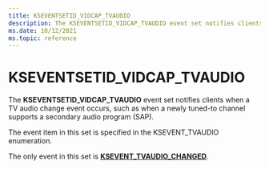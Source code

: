 ```yaml
---
title: KSEVENTSETID_VIDCAP_TVAUDIO
description: The KSEVENTSETID_VIDCAP_TVAUDIO event set notifies clients when a TV audio change event occurs.
ms.date: 10/12/2021
ms.topic: reference
---
```


# KSEVENTSETID_VIDCAP_TVAUDIO

The **KSEVENTSETID_VIDCAP_TVAUDIO** event set notifies clients when a TV audio change event occurs, such as when a newly tuned-to channel supports a secondary audio program (SAP).

The event item in this set is specified in the KSEVENT_TVAUDIO enumeration.

The only event in this set is [**KSEVENT_TVAUDIO_CHANGED**](ksevent-tvaudio-changed.md).
